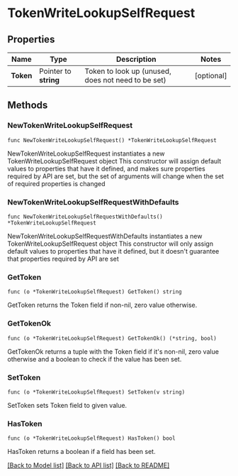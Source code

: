 # TokenWriteLookupSelfRequest

## Properties

Name | Type | Description | Notes
------------ | ------------- | ------------- | -------------
**Token** | Pointer to **string** | Token to look up (unused, does not need to be set) | [optional] 

## Methods

### NewTokenWriteLookupSelfRequest

`func NewTokenWriteLookupSelfRequest() *TokenWriteLookupSelfRequest`

NewTokenWriteLookupSelfRequest instantiates a new TokenWriteLookupSelfRequest object
This constructor will assign default values to properties that have it defined,
and makes sure properties required by API are set, but the set of arguments
will change when the set of required properties is changed

### NewTokenWriteLookupSelfRequestWithDefaults

`func NewTokenWriteLookupSelfRequestWithDefaults() *TokenWriteLookupSelfRequest`

NewTokenWriteLookupSelfRequestWithDefaults instantiates a new TokenWriteLookupSelfRequest object
This constructor will only assign default values to properties that have it defined,
but it doesn't guarantee that properties required by API are set

### GetToken

`func (o *TokenWriteLookupSelfRequest) GetToken() string`

GetToken returns the Token field if non-nil, zero value otherwise.

### GetTokenOk

`func (o *TokenWriteLookupSelfRequest) GetTokenOk() (*string, bool)`

GetTokenOk returns a tuple with the Token field if it's non-nil, zero value otherwise
and a boolean to check if the value has been set.

### SetToken

`func (o *TokenWriteLookupSelfRequest) SetToken(v string)`

SetToken sets Token field to given value.

### HasToken

`func (o *TokenWriteLookupSelfRequest) HasToken() bool`

HasToken returns a boolean if a field has been set.


[[Back to Model list]](../README.md#documentation-for-models) [[Back to API list]](../README.md#documentation-for-api-endpoints) [[Back to README]](../README.md)


